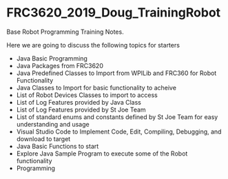 # FRC3620_2019_Doug_TrainingRobot
Base Robot Programming Training Notes.

Here we are going to discuss the following topics for starters 
 
* Java Basic Programming
 * Java Packages from FRC3620
* Java Predefined Classes to Import from WPILib and FRC360 for Robot Functionality
* Java Classes to Import for basic functionality to acheive
* List of Robot Devices Classes to import to access 
* List of Log Features provided by Java Class
* List of Log Features provided by St Joe Team
* List of standard enums and constants defined by St Joe Team for easy understanding and usage
* Visual Studio Code to Implement Code, Edit, Compiling, Debugging, and download to target
* Java Basic Functions to start
* Explore Java Sample Program to execute some of the Robot functionality
* Programming 


